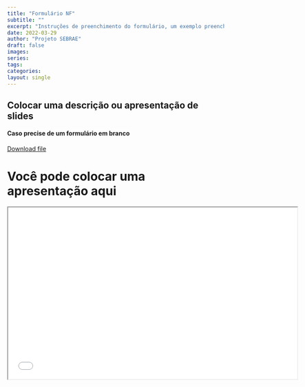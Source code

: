 ```yaml
---
title: "Formulário NF"
subtitle: ""
excerpt: "Instruções de preenchimento do formulário, um exemplo preenchido e um modelo em branco para download."
date: 2022-03-29
author: "Projeto SEBRAE"
draft: false
images:
series:
tags:
categories:
layout: single
---
```


## Colocar uma descrição ou apresentação de slides

#### Caso precise de um formulário em branco
[Download file](/download/template.pdf)



# Você pode colocar uma apresentação aqui

<iframe src="/slides/presentation_ninja.html" width="672" height="400px" data-external="1"></iframe>
